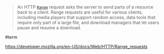 > An HTTP [`Range`](https://developer.mozilla.org/en-US/docs/Web/HTTP/Headers/Range) request asks the server to send parts of a resource back to a client. Range requests are useful for various clients, including media players that support random access, data tools that require only part of a large file, and download managers that let users pause and resume a download.

#term

https://developer.mozilla.org/en-US/docs/Web/HTTP/Range_requests